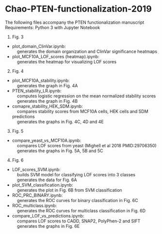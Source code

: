 # Chao-PTEN-functionalization-2019
The following files accompany the PTEN functionalization manuscript\
Requirements: Python 3 with Jupyter Notebook
1. Fig. 3
- plot_domain_ClinVar.ipynb:\
    generates the domain organization and ClinVar significance heatmaps
- plot_MCF10A_LOF_scores (heatmap).ipynb:\
    generates the heatmap for visualizing LOF scores
       
2. Fig. 4
- plot_MCF10A_stability.ipynb:\
    generates the graph in Fig. 4A
- PTEN_stability_LR.ipynb:\
    computes logistic regression on the mean normalized stability scores\
    generates the graph in Fig. 4B
- comapre_stability_HEK_SDM.ipynb:\
    compares stability scores from MCF10A cells, HEK cells and SDM predictions\
    generates the graphs in Fig. 4C, 4D and 4E
3. Fig. 5
- compare_yeast_vs_MCF10A.ipynb:\
    compares LOF scores from yeast (Mighell et al 2018 PMID:29706350)\
    generates the graphs in Fig. 5A, 5B and 5C
4. Fig. 6      
- LOF_scores_SVM.ipynb:\
    builds SVM model for classifying LOF scores into 3 classes\
    generates the data for Fig. 6A
- plot_SVM_classification.ipynb:\
    generates the plot in Fig. 6B from SVM classification
- ROC_PRC_BINARY.ipynb:\
    generates the ROC curves for binary classification in Fig. 6C
- ROC_multiclass.ipynb:\
    generates the ROC curves for multiclass classification in Fig. 6D
- compare_LOF_vs_predictions.ipynb:\
    compares LOF scores to CADD, SNAP2, PolyPhen-2 and SIFT\
    generates the graphs in Fig. 6E
        

